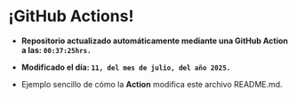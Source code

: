 # ¡GitHub Actions!
* **Repositorio actualizado automáticamente mediante una GitHub Action a las: `00:37:25hrs.`**
* **Modificado el día: `11, del mes de julio, del año 2025.`**

* Ejemplo sencillo de cómo la **Action** modifica este archivo README.md.

